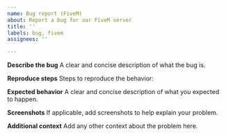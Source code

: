 ```yaml
---
name: Bug report (FiveM)
about: Report a bug for our FiveM server
title: ''
labels: bug, fivem
assignees: ''

---
```


**Describe the bug**
A clear and concise description of what the bug is.

**Reproduce steps**
Steps to reproduce the behavior:

**Expected behavior**
A clear and concise description of what you expected to happen.

**Screenshots**
If applicable, add screenshots to help explain your problem.

**Additional context**
Add any other context about the problem here.
